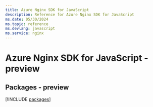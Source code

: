 ```yaml
---
title: Azure Nginx SDK for JavaScript
description: Reference for Azure Nginx SDK for JavaScript
ms.date: 05/30/2024
ms.topic: reference
ms.devlang: javascript
ms.service: nginx
---
```

# Azure Nginx SDK for JavaScript - preview
## Packages - preview
[!INCLUDE [packages](nginx-index.md)]